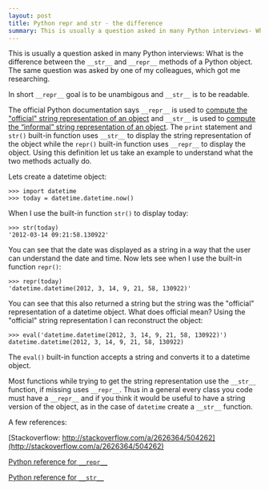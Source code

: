 ```yaml
---
layout: post
title: Python repr and str - the difference
summary: This is usually a question asked in many Python interviews- What is the difference between the __str__ and __repr__ methods of a Python object. The same question was asked by one of my colleagues, which got me researching.
---
```


This is usually a question asked in many Python interviews: What is the difference between the `__str__` and `__repr__` methods of a Python object. The same question was asked by one of my colleagues, which got me researching.

In short `__repr__` goal is to be unambigous and `__str__` is to be readable. 

The official Python documentation says `__repr__` is used to [compute the "official" string representation of an object][1] and `__str__` is used to [compute the “informal” string representation of an object][2]. The `print` statement and `str()` built-in function uses `__str__` to display the string representation of the object while the `repr()` built-in function uses `__repr__` to display the object. Using this definition let us take an example to understand what the two methods actually do.

Lets create a datetime object:

    >>> import datetime
    >>> today = datetime.datetime.now()

When I use the built-in function `str()` to display today:

    >>> str(today)
    '2012-03-14 09:21:58.130922'

You can see that the date was displayed as a string in a way that the user can understand the date and time. Now lets see when I use the built-in function `repr()`:

    >>> repr(today)
    'datetime.datetime(2012, 3, 14, 9, 21, 58, 130922)'

You can see that this also returned a string but the string was the "official" representation of a datetime object. What does official mean? Using the "official" string representation I can reconstruct the object:

    >>> eval('datetime.datetime(2012, 3, 14, 9, 21, 58, 130922)')
    datetime.datetime(2012, 3, 14, 9, 21, 58, 130922)

The `eval()` built-in function accepts a string and converts it to a datetime object. 

Most functions while trying to get the string representation use the `__str__` function, if missing uses `__repr__`. Thus in a general every class you code must have a `__repr__` and if you think it would be useful to have a string version of the object, as in the case of `datetime` create a `__str__` function.

A few references:

[Stackoverflow: http://stackoverflow.com/a/2626364/504262](http://stackoverflow.com/a/2626364/504262)

[Python reference for `__repr__`][1]

[Python reference for `__str__`][2]

[1]: http://docs.python.org/reference/datamodel.html#object.__repr__
[2]: http://docs.python.org/reference/datamodel.html#object.__str__


